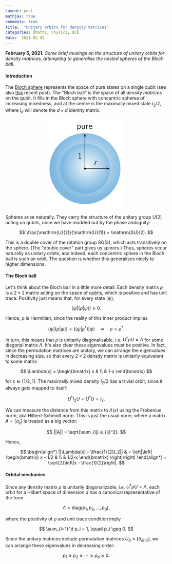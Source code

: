 ```yaml
---
Layout: post
mathjax: true
comments: true
title:  "Unitary orbits for density matrices"
categories: [Maths, Physics, QC]
date:  2021-02-05
---
```


**February 5, 2021.** *Some brief musings on the structure of unitary orbits
  for density matrices, attempting to generalise the nested spheres of
  the Bloch ball.*

#### Introduction

The [Bloch sphere](https://en.wikipedia.org/wiki/Bloch_sphere)
represents the space of pure states on a single qubit (see also
[this](https://hapax.github.io/physics/mathematics/bloch/) recent
post).
The "Bloch ball" is the space of all *density matrices* on the qubit.
It fills in the Bloch sphere with concentric spheres of increasing
mixedness, and at the centre is the maximally mixed state $I_2/2$,
where $I_d$ will denote the $d \times d$ identity matrix.

<figure>
    <div style="text-align:center"><img src
    ="/images/posts/unitary1.png"/>
	</div>
	</figure>

Spheres arise naturally.
They carry the structure of the unitary group $\mathrm{U}(2)$ acting
on qubits, once we have modded out by the phase ambiguity:

$$
\frac{\mathrm{U}(2)}{\mathrm{U}(1)} = \mathrm{SU}(2).
$$

This is a double cover of the rotation group $\mathrm{SO}(3)$, which
acts transitively on the sphere.
(The "double cover" part gives us spinors.)
Thus, spheres occur naturally as unitary orbits, and indeed, each
concentric sphere in the Bloch ball is such an orbit.
The question is whether this generalises nicely to higher dimensions.

#### The Bloch ball

Let's think about the Bloch ball in a little more detail.
Each density matrix $\rho$ is a $2\times 2$ matrix acting on the space
of qubits, which is positive and has unit trace.
Positivity just means that, for every state $|\psi\rangle$,

$$
\langle \psi | (\rho | \psi \rangle) \geq 0.
$$

Hence, $\rho$ is Hermitian, since the reality of this inner product implies

$$
\langle \psi | (\rho | \psi \rangle) = (\langle \psi | \rho^\dagger)
|\psi \rangle \quad \Longrightarrow \quad \rho = \rho^\dagger.
$$

In turn, this means that $\rho$ is unitarily diagonalisable,
i.e. $U^\dagger \rho U = \Lambda$ for some diagonal matrix $\Lambda$.
It's also clear these eigenvalues must be positive.
In fact, since the permutation matrices are unitary, we can arrange
the eigenvalues in decreasing size, so that every $2 \times 2$ density
matrix is unitarily equivalent to some matrix

$$
\Lambda(x) =
\begin{bmatrix}
x & \\
& 1-x 
\end{bmatrix}
$$

for $x \in [1/2, 1]$.
The maximally mixed density $I_2/2$ has a trivial orbit, since it
always gets mapped to itself:

$$
U^\dagger I_2 U = U^\dagger U = I_2.
$$

We can measure the distance from this matrix to $\Lambda(x)$ using the
Frobenius norm, aka Hilbert-Schmidt norm.
This is just the usual norm, where a matrix $A = [a_{ij}]$ is treated
as a big vector:

$$
||A|| = \sqrt{\sum_{ij} a_{ij}^2}.
$$

Hence,

$$
\begin{align*}
||\Lambda(x) - \tfrac{1}{2}I_2|| & = \left|\left| \begin{bmatrix}
x - 1/2 & \\
& 1/2-x 
\end{bmatrix} \right|\right|
\end{align*} = \sqrt{2}\left|x - \frac{1}{2}\right|.
$$

#### Orbital mechanics

Since any density matrix $\rho$ is unitarily diagonalizable,
i.e. $U^\dagger \rho U = \Lambda$, each
orbit for a Hilbert space of dimension $d$ has a canonical
representative of the form

$$
\Lambda = \mathrm{diag}(p_1, p_2, \ldots, p_d),
$$

where the positivity of $\rho$ and unit trace condition imply

$$
\sum_{i=1}^d p_i = 1, \quad p_i \geq 0.
$$

Since the unitary matrices include permutation matrices $U_\sigma
= [\delta_{i\sigma(i)}]$, we can arrange these eigenvalues in
decreasing order:

$$
p_1 \geq p_2 \geq \cdots \geq p_d \geq 0.
$$
